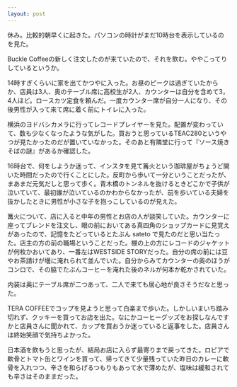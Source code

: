 ```yaml
---
layout: post
---
```


休み。比較的朝早くに起きた。パソコンの時計がまだ10時台を表示しているのを見た。

Buckle Coffeeの新しく注文したのが来ていたので、それを飲む。ややこってりしているというか。

14時すぎくらいに家を出てかつやに入った。お昼のピークは過ぎていたからか、店員は3人、奥のテーブル席に高校生が2人、カウンターは自分を含めて3，4人ほど。ロースカツ定食を頼んだ。一度カウンター席が自分一人になり、その後男性が入って来て席に着く前にトイレに入った。

横浜のヨドバシカメラに行ってレコードプレイヤーを見た。配置が変わっていて、数も少なくなったような気がした。買おうと思っているTEAC280というやつが見たかったのだが置いていなかった。そのあと有隣堂に行って『ソース焼きそばの謎』があるか確認した。

16時台で、何をしようか迷って、インスタを見て篝火という珈琲屋がちょうど開いた時間だったので行くことにした。反町から歩いて一分ということだったが、まあまだ元気だしと思って歩く。青木橋のトンネルを抜けるときどこかで子供が泣いていて、最初誰が泣いているのかわからなかったが、前を歩いている夫婦を抜かしたときに男性が小さな子を抱っこしているのが見えた。

篝火について、店に入ると中年の男性とお店の人が談笑していた。カウンターに座ってブレンドを注文し、眼の前においてある真四角のショップカードに見覚えがあったので、記憶をたどっているとたぶん sateto で見たのだと思い当たった。店主の方の前の職場ということだった。棚の上の方にレコードのジャケットが何枚かおいてあり、一番左はWESTSIDE STORYだった。自分の席の前には豆やお茶請けが壜に淹れられて並んでいた。自分からみてカウンターの奥のほうがコンロで、その脇でたぶんコーヒーを淹れた後のネルが何本か乾かされていた。

内装は奥にテーブル席が二つあって、二人で来ても居心地が良さそうだなと思った。

TERA COFFEEでコップを見ようと思って白楽まで歩いた。しかしいまいち踏み切れず、クッキーを買ってお店を出た。なにかコーヒーグッズをお探しなんですかと店員さんに聞かれて、カップを買おうか迷っていると返事をした。店員さんは終始笑顔で気持ちよかった。

日本酒を飲もうと思ったが、結局お店に入らず最寄りまで戻ってきた。ロピアで軟骨とトマト缶とワインを買って、帰ってきて少量残っていた昨日のカレーに軟骨を入れつつ、辛さを和らげるつもりもあって水で薄めたが、塩味は緩和されても辛さはそのままだった。